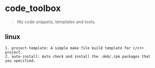 # code_toolbox

> My code snippets, templates and tools.

## linux
    1. project-template: A simple make file build template for c/c++ project.
    2. auto-install: Auto check and install the .deb/.rpm packages that you specified.

